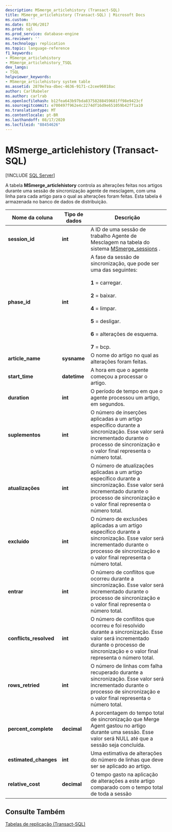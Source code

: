 ```yaml
---
description: MSmerge_articlehistory (Transact-SQL)
title: MSmerge_articlehistory (Transact-SQL) | Microsoft Docs
ms.custom: ''
ms.date: 03/06/2017
ms.prod: sql
ms.prod_service: database-engine
ms.reviewer: ''
ms.technology: replication
ms.topic: language-reference
f1_keywords:
- MSmerge_articlehistory
- MSmerge_articlehistory_TSQL
dev_langs:
- TSQL
helpviewer_keywords:
- MSmerge_articlehistory system table
ms.assetid: 2870e7ea-dbec-4636-9171-c2cee96018ac
author: CarlRabeler
ms.author: carlrab
ms.openlocfilehash: b12fea643b97bda83758288459681ff98e9423cf
ms.sourcegitcommit: e700497f962e4c2274df16d9e651059b42ff1a10
ms.translationtype: MT
ms.contentlocale: pt-BR
ms.lasthandoff: 08/17/2020
ms.locfileid: "88454626"
---
```

# <a name="msmerge_articlehistory-transact-sql"></a>MSmerge_articlehistory (Transact-SQL)
[!INCLUDE [SQL Server](../../includes/applies-to-version/sqlserver.md)]

  A tabela **MSmerge_articlehistory** controla as alterações feitas nos artigos durante uma sessão de sincronização agente de mesclagem, com uma linha para cada artigo para o qual as alterações foram feitas. Esta tabela é armazenada no banco de dados de distribuição.  
  
|Nome da coluna|Tipo de dados|Descrição|  
|-----------------|---------------|-----------------|  
|**session_id**|**int**|A ID de uma sessão de trabalho Agente de Mesclagem na tabela do sistema [MSmerge_sessions](../../relational-databases/system-tables/msmerge-sessions-transact-sql.md) .|  
|**phase_id**|**int**|A fase da sessão de sincronização, que pode ser uma das seguintes:<br /><br /> **1** = carregar.<br /><br /> **2** = baixar.<br /><br /> **4** = limpar.<br /><br /> **5** = desligar.<br /><br /> **6** = alterações de esquema.<br /><br /> **7** = bcp.|  
|**article_name**|**sysname**|O nome do artigo no qual as alterações foram feitas.|  
|**start_time**|**datetime**|A hora em que o agente começou a processar o artigo.|  
|**duration**|**int**|O período de tempo em que o agente processou um artigo, em segundos.|  
|**suplementos**|**int**|O número de inserções aplicadas a um artigo específico durante a sincronização. Esse valor será incrementado durante o processo de sincronização e o valor final representa o número total.|  
|**atualizações**|**int**|O número de atualizações aplicadas a um artigo específico durante a sincronização. Esse valor será incrementado durante o processo de sincronização e o valor final representa o número total.|  
|**excluído**|**int**|O número de exclusões aplicadas a um artigo específico durante a sincronização. Esse valor será incrementado durante o processo de sincronização e o valor final representa o número total.|  
|**entrar**|**int**|O número de conflitos que ocorreu durante a sincronização. Esse valor será incrementado durante o processo de sincronização e o valor final representa o número total.|  
|**conflicts_resolved**|**int**|O número de conflitos que ocorreu e foi resolvido durante a sincronização. Esse valor será incrementado durante o processo de sincronização e o valor final representa o número total.|  
|**rows_retried**|**int**|O número de linhas com falha recuperado durante a sincronização. Esse valor será incrementado durante o processo de sincronização e o valor final representa o número total.|  
|**percent_complete**|**decimal**|A porcentagem do tempo total de sincronização que Merge Agent gastou no artigo durante uma sessão. Esse valor será NULL até que a sessão seja concluída.|  
|**estimated_changes**|**int**|Uma estimativa de alterações do número de linhas que deve ser se aplicado ao artigo.|  
|**relative_cost**|**decimal**|O tempo gasto na aplicação de alterações a este artigo comparado com o tempo total de toda a sessão|  
  
## <a name="see-also"></a>Consulte Também  
 [Tabelas de replicação &#40;Transact-SQL&#41;](../../relational-databases/system-tables/replication-tables-transact-sql.md)  
  
  
